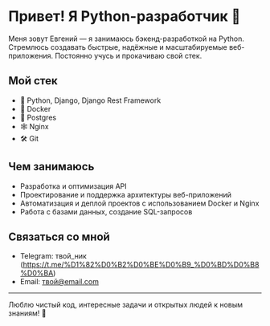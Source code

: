 # Привет! Я Python-разработчик 🐍

Меня зовут Евгений — я занимаюсь бэкенд-разработкой на Python. Стремлюсь создавать быстрые, надёжные и масштабируемые веб-приложения. Постоянно учусь и прокачиваю свой стек.

## Мой стек

- 🐍 Python, Django, Django Rest Framework  
- 🐳 Docker  
- 🐘 Postgres  
- 🕸️ Nginx  
- 🛠️ Git

## Чем занимаюсь

- Разработка и оптимизация API  
- Проектирование и поддержка архитектуры веб-приложений  
- Автоматизация и деплой проектов с использованием Docker и Nginx  
- Работа с базами данных, создание SQL-запросов

## Связаться со мной

- Telegram: твой_ник (https://t.me/%D1%82%D0%B2%D0%BE%D0%B9_%D0%BD%D0%B8%D0%BA)
- Email: твой@email.com

---

Люблю чистый код, интересные задачи и открытых людей к новым знаниям! 🚀
